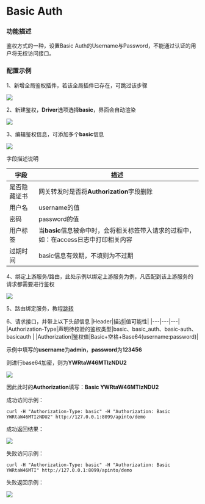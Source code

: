 # Basic Auth

### 功能描述

鉴权方式的一种，设置Basic Auth的Username与Password，不能通过认证的用户将无权访问接口。

### 配置示例
1、新增全局鉴权插件，若该全局插件已存在，可跳过该步骤

![](http://data.eolinker.com/course/CbYNcwya4077c176b6ef26537e7e6f10607f521143b7e62.gif)

2、新建鉴权，**Driver**选项选择**basic**，界面会自动渲染

![](http://data.eolinker.com/course/ETjNhpLe5861fdfc2291cfd3121ce7d2721f63c8e37dbfa.gif)

3、编辑鉴权信息，可添加多个**basic**信息

![](http://data.eolinker.com/course/4uI3eAye5075a8ec2b1343a80fb4a336d804410ccc87e00.gif)

字段描述说明

| 字段 | 描述                                                        |
|--|-----------------------------------------------------------|
| 是否隐藏证书 | 网关转发时是否将**Authorization**字段删除 |
| 用户名| username的值|
| 密码| password的值|
| 用户标签 | 当**basic**信息被命中时，会将相关标签带入请求的过程中，如：在access日志中打印相关内容 |
| 过期时间| basic信息有效期，不填则为不过期|

4、绑定上游服务/路由，此处示例以绑定上游服务为例，凡匹配到该上游服务的请求都需要进行鉴权

![](http://data.eolinker.com/course/2ztpj3G3bb1d01b0e659f3efdcae1928dc0b4389f3f1f37.gif)

5、路由绑定服务，教程[跳转](/docs/dashboard/router)

6、请求接口，并带上以下头部信息
|Header|描述|值可能性|
|---|---|---|
|Authorization-Type|声明待校验的鉴权类型|basic、basic_auth、basic-auth、basicauth  |
|Authorization|鉴权值|Basic+空格+Base64(username:password)|

示例中填写的**username**为**admin**，**password**为**123456**

则进行base64加密，则为**YWRtaW46MTIzNDU2**

![](http://data.eolinker.com/course/CLvcEWKe6d0ba9d943e4a5facf5e3135f9c84bc6f83c720.png)

因此此时的**Authorization**填写：**Basic YWRtaW46MTIzNDU2**

成功访问示例：
```shell
curl -H "Authorization-Type: basic" -H "Authorization: Basic YWRtaW46MTIzNDU2" http://127.0.0.1:8099/apinto/demo
```
成功返回结果：

![](http://data.eolinker.com/course/BiqWrqR9d5a34f28d46d67c9fc9cdadbc5c6b99b0d6f18e.png)

失败访问示例：
```shell
curl -H "Authorization-Type: basic" -H "Authorization: Basic YWRtaW46MTI" http://127.0.0.1:8099/apinto/demo
```

失败返回示例：

![](http://data.eolinker.com/course/AHgdyWv80a4050beb58e346ee4b86a61b49026c9a3ecdfc.png)